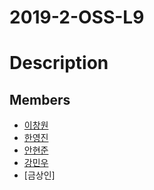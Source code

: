# 2019-2-OSS-L9

# Description

## Members

* [이창원](https://lcw921.github.io/static_page/)
* [한영진](https://skkyYJ.github.io/static_page/)
* [안현준](https://nthreeahn.github.io/static_page/)
* [강민우](https://r0ya1je11y.github.io/static_page/)
* [금상인]
